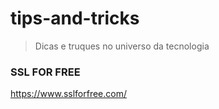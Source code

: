 # tips-and-tricks
>Dicas e truques no universo da tecnologia
### SSL FOR FREE 
https://www.sslforfree.com/
